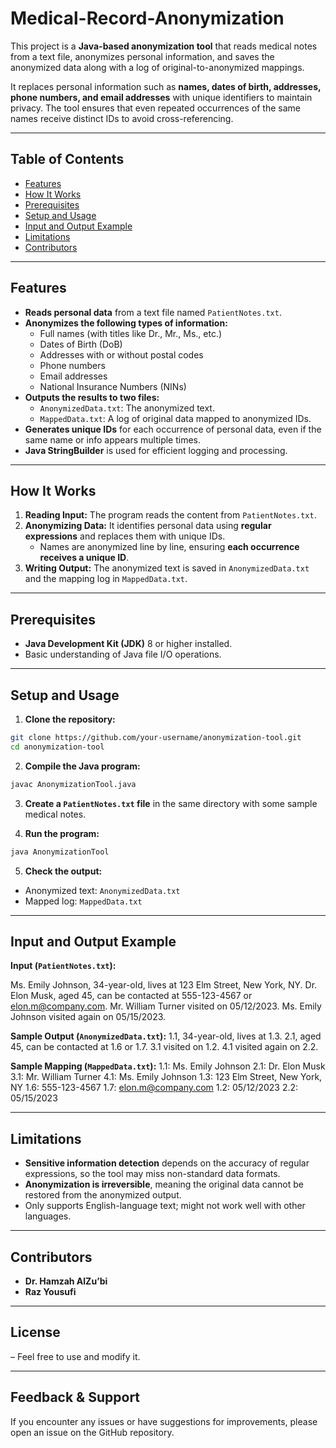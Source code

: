 # Medical-Record-Anonymization

This project is a **Java-based anonymization tool** that reads medical notes from a text file, anonymizes personal information, and saves the anonymized data along with a log of original-to-anonymized mappings. 

It replaces personal information such as **names, dates of birth, addresses, phone numbers, and email addresses** with unique identifiers to maintain privacy. The tool ensures that even repeated occurrences of the same names receive distinct IDs to avoid cross-referencing.

---

## Table of Contents
- [Features](#features)
- [How It Works](#how-it-works)
- [Prerequisites](#prerequisites)
- [Setup and Usage](#setup-and-usage)
- [Input and Output Example](#input-and-output-example)
- [Limitations](#limitations)
- [Contributors](#contributors)

---

## Features

- **Reads personal data** from a text file named `PatientNotes.txt`.  
- **Anonymizes the following types of information:**
  - Full names (with titles like Dr., Mr., Ms., etc.)
  - Dates of Birth (DoB)
  - Addresses with or without postal codes
  - Phone numbers
  - Email addresses
  - National Insurance Numbers (NINs)  
- **Outputs the results to two files:**
  - `AnonymizedData.txt`: The anonymized text.
  - `MappedData.txt`: A log of original data mapped to anonymized IDs.  
- **Generates unique IDs** for each occurrence of personal data, even if the same name or info appears multiple times.  
- **Java StringBuilder** is used for efficient logging and processing.

---

## How It Works

1. **Reading Input:** The program reads the content from `PatientNotes.txt`.  
2. **Anonymizing Data:** It identifies personal data using **regular expressions** and replaces them with unique IDs.  
   - Names are anonymized line by line, ensuring **each occurrence receives a unique ID**.
3. **Writing Output:** The anonymized text is saved in `AnonymizedData.txt` and the mapping log in `MappedData.txt`.

---

## Prerequisites

- **Java Development Kit (JDK)** 8 or higher installed.  
- Basic understanding of Java file I/O operations.  

---

## Setup and Usage

1. **Clone the repository:**
```bash
git clone https://github.com/your-username/anonymization-tool.git
cd anonymization-tool
```

2. **Compile the Java program:**

```bash
javac AnonymizationTool.java
```

3. **Create a `PatientNotes.txt` file** in the same directory with some sample medical notes.

4. **Run the program:**

```bash
java AnonymizationTool
```

5. **Check the output:**
- Anonymized text: `AnonymizedData.txt`  
- Mapped log: `MappedData.txt`   

---

## Input and Output Example

**Input (`PatientNotes.txt`):**

Ms. Emily Johnson, 34-year-old, lives at 123 Elm Street, New York, NY.
Dr. Elon Musk, aged 45, can be contacted at 555-123-4567 or elon.m@company.com.
Mr. William Turner visited on 05/12/2023.
Ms. Emily Johnson visited again on 05/15/2023.


**Sample Output (`AnonymizedData.txt`):**
1.1, 34-year-old, lives at 1.3.
2.1, aged 45, can be contacted at 1.6 or 1.7.
3.1 visited on 1.2.
4.1 visited again on 2.2.


**Sample Mapping (`MappedData.txt`):**
1.1: Ms. Emily Johnson
2.1: Dr. Elon Musk
3.1: Mr. William Turner
4.1: Ms. Emily Johnson
1.3: 123 Elm Street, New York, NY
1.6: 555-123-4567
1.7: elon.m@company.com
1.2: 05/12/2023
2.2: 05/15/2023


---

## Limitations

- **Sensitive information detection** depends on the accuracy of regular expressions, so the tool may miss non-standard data formats.
- **Anonymization is irreversible**, meaning the original data cannot be restored from the anonymized output.
- Only supports English-language text; might not work well with other languages.

---

## Contributors

- **Dr. Hamzah AlZu’bi**  
- **Raz Yousufi**  

---

## License

– Feel free to use and modify it.

---

## Feedback & Support

If you encounter any issues or have suggestions for improvements, please open an issue on the GitHub repository.

